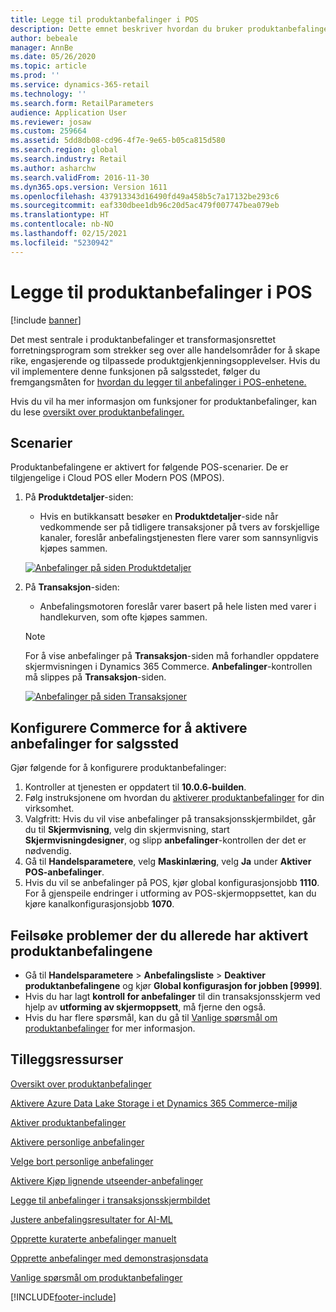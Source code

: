 ```yaml
---
title: Legge til produktanbefalinger i POS
description: Dette emnet beskriver hvordan du bruker produktanbefalinger på en salgsstedsenhet (POS).
author: bebeale
manager: AnnBe
ms.date: 05/26/2020
ms.topic: article
ms.prod: ''
ms.service: dynamics-365-retail
ms.technology: ''
ms.search.form: RetailParameters
audience: Application User
ms.reviewer: josaw
ms.custom: 259664
ms.assetid: 5dd8db08-cd96-4f7e-9e65-b05ca815d580
ms.search.region: global
ms.search.industry: Retail
ms.author: asharchw
ms.search.validFrom: 2016-11-30
ms.dyn365.ops.version: Version 1611
ms.openlocfilehash: 437913343d16490fd49a458b5c7a17132be293c6
ms.sourcegitcommit: eaf330dbee1db96c20d5ac479f007747bea079eb
ms.translationtype: HT
ms.contentlocale: nb-NO
ms.lasthandoff: 02/15/2021
ms.locfileid: "5230942"
---
```

# <a name="add-product-recommendations-on-pos"></a>Legge til produktanbefalinger i POS

[!include [banner](includes/banner.md)]

Det mest sentrale i produktanbefalinger et transformasjonsrettet forretningsprogram som strekker seg over alle handelsområder for å skape rike, engasjerende og tilpassede produktgjenkjenningsopplevelser. Hvis du vil implementere denne funksjonen på salgsstedet, følger du fremgangsmåten for [hvordan du legger til anbefalinger i POS-enhetene.](add-recommendations-control-pos-screen.md) 

Hvis du vil ha mer informasjon om funksjoner for produktanbefalinger, kan du lese [oversikt over produktanbefalinger.](../commerce/product-recommendations.md) 

## <a name="scenarios"></a>Scenarier

Produktanbefalingene er aktivert for følgende POS-scenarier. De er tilgjengelige i Cloud POS eller Modern POS (MPOS).

1. På **Produktdetaljer**-siden:

    - Hvis en butikkansatt besøker en **Produktdetaljer**-side når vedkommende ser på tidligere transaksjoner på tvers av forskjellige kanaler, foreslår anbefalingstjenesten flere varer som sannsynligvis kjøpes sammen.

    [![Anbefalinger på siden Produktdetaljer](./media/proddetails.png)](./media/proddetails.png)

2. På **Transaksjon**-siden:

    - Anbefalingsmotoren foreslår varer basert på hele listen med varer i handlekurven, som ofte kjøpes sammen.

    > [!NOTE]
    > For å vise anbefalinger på **Transaksjon**-siden må forhandler oppdatere skjermvisningen i Dynamics 365 Commerce. **Anbefalinger**-kontrollen må slippes på **Transaksjon**-siden.

    [![Anbefalinger på siden Transaksjoner](./media/transactionscreenmultipleproductslargemessengersbag-5.jpg)](./media/transactionscreenmultipleproductslargemessengersbag-5.jpg)

## <a name="configure-commerce-to-enable-pos-recommendations"></a>Konfigurere Commerce for å aktivere anbefalinger for salgssted

Gjør følgende for å konfigurere produktanbefalinger:

1. Kontroller at tjenesten er oppdatert til **10.0.6-builden**.
2. Følg instruksjonene om hvordan du [aktiverer produktanbefalinger](../commerce/enable-product-recommendations.md) for din virksomhet.
3. Valgfritt: Hvis du vil vise anbefalinger på transaksjonsskjermbildet, går du til **Skjermvisning**, velg din skjermvisning, start **Skjermvisningdesigner**, og slipp **anbefalinger**-kontrollen der det er nødvendig.
4. Gå til **Handelsparametere**, velg **Maskinlæring**, velg **Ja** under **Aktiver POS-anbefalinger**.
5. Hvis du vil se anbefalinger på POS, kjør global konfigurasjonsjobb **1110**. For å gjenspeile endringer i utforming av POS-skjermoppsettet, kan du kjøre kanalkonfigurasjonsjobb **1070**.

## <a name="troubleshoot-issues-where-you-have-product-recommendations-already-enabled"></a>Feilsøke problemer der du allerede har aktivert produktanbefalingene

- Gå til **Handelsparametere** \> **Anbefalingsliste** \> **Deaktiver produktanbefalingene** og kjør **Global konfigurasjon for jobben \[9999\]**. 
- Hvis du har lagt **kontroll for anbefalinger** til din transaksjonsskjerm ved hjelp av **utforming av skjermoppsett**, må fjerne den også.
- Hvis du har flere spørsmål, kan du gå til [Vanlige spørsmål om produktanbefalinger](../commerce/faq-recommendations.md) for mer informasjon.

## <a name="additional-resources"></a>Tilleggsressurser

[Oversikt over produktanbefalinger](product-recommendations.md)

[Aktivere Azure Data Lake Storage i et Dynamics 365 Commerce-miljø](enable-adls-environment.md)

[Aktiver produktanbefalinger](enable-product-recommendations.md)

[Aktivere personlige anbefalinger](personalized-recommendations.md)

[Velge bort personlige anbefalinger](personalization-gdpr.md)

[Aktivere Kjøp lignende utseender-anbefalinger](shop-similar-looks.md)

[Legge til anbefalinger i transaksjonsskjermbildet](add-recommendations-control-pos-screen.md)

[Justere anbefalingsresultater for AI-ML](modify-product-recommendation-results.md)

[Opprette kuraterte anbefalinger manuelt](create-editorial-recommendation-lists.md)

[Opprette anbefalinger med demonstrasjonsdata](product-recommendations-demo-data.md)

[Vanlige spørsmål om produktanbefalinger](faq-recommendations.md)


[!INCLUDE[footer-include](../includes/footer-banner.md)]